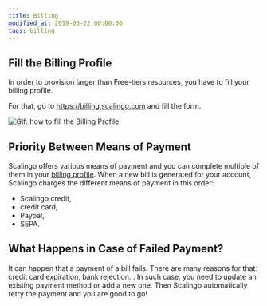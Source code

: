 ```yaml
---
title: Billing
modified_at: 2019-03-22 00:00:00
tags: billing
---
```


## Fill the Billing Profile

In order to provision larger than Free-tiers resources, you have to fill your billing profile.

For that, go to https://billing.scalingo.com and fill the form.

![Gif: how to fill the Billing Profile](https://i.imgur.com/QippVrK.gif)



## Priority Between Means of Payment

Scalingo offers various means of payment and you can complete multiple of them
in your [billing profile](https://billing.scalingo.com). When a new bill is
generated for your account, Scalingo charges the different means of payment in
this order:

- Scalingo credit,
- credit card,
- Paypal,
- SEPA.

## What Happens in Case of Failed Payment?

It can happen that a payment of a bill fails. There are many reasons for that:
credit card expiration, bank rejection... In such case, you need to update an
existing payment method or add a new one. Then Scalingo automatically retry the
payment and you are good to go!
